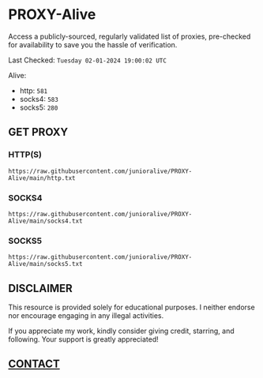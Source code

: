 # PROXY-Alive

Access a publicly-sourced, regularly validated list of proxies, pre-checked for availability to save you the hassle of verification.

Last Checked: `Tuesday 02-01-2024 19:00:02 UTC`

Alive:
- http: `581`
- socks4: `583`
- socks5: `280`

## GET PROXY

### HTTP(S)

```https://raw.githubusercontent.com/junioralive/PROXY-Alive/main/http.txt```

### SOCKS4

```https://raw.githubusercontent.com/junioralive/PROXY-Alive/main/socks4.txt```

### SOCKS5

```https://raw.githubusercontent.com/junioralive/PROXY-Alive/main/socks5.txt```

## DISCLAIMER

This resource is provided solely for educational purposes. I neither endorse nor encourage engaging in any illegal activities.

If you appreciate my work, kindly consider giving credit, starring, and following. Your support is greatly appreciated! 

## [CONTACT](https://t.me/TheJuniorAlive)
